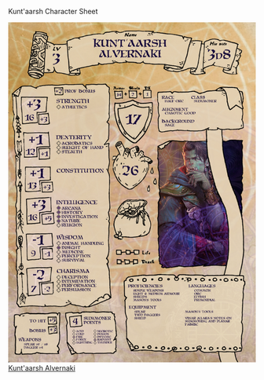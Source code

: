 Kunt'aarsh Character Sheet

![Kuntaarsh_CharacterSheet.png](../../_resources/df50f74501694b3aa9d57925e7de5702.png)
[Kunt'aarsh Alvernaki](../../Fuck%20It,%20Dragons%20and%20Shit/Kunt_aarsh%20Alvernaki/Kunt_aarsh%20Alvernaki.md)